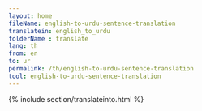 ```yaml
---
layout: home
fileName: english-to-urdu-sentence-translation
translatein: english_to_urdu
folderName : translate
lang: th
from: en
to: ur
permalink: /th/english-to-urdu-sentence-translation
tool: english-to-urdu-sentence-translation
---
```

{% include section/translateinto.html %}